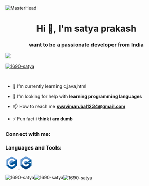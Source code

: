 ![MasterHead](https://tse3.mm.bing.net/th?id=OIP.yJXbQF9JDj7aAJaXV8VePQHaEK&pid=Api&P=0&h=180)
<h1 align="center">Hi 👋, I'm satya prakash</h1>
<h3 align="center">want to be a passionate developer from India</h3>

<p align="left"> <img src="https://i.stack.imgur.com/4QSfH.png?s=328&g=1" /> </p>


<p align="left"> <a href="https://github.com/ryo-ma/github-profile-trophy"><img src="https://github-profile-trophy.vercel.app/?username=1690-satya" alt="1690-satya" /></a> </p>

<p align="left"> <a href="https://twitter.com/" target="blank"><img src="https://img.shields.io/twitter/follow/?logo=twitter&style=for-the-badge" alt="" /></a> </p>

- 🌱 I’m currently learning c,java,html

- 🤝 I’m looking for help with **learning programming languages**

- 📫 How to reach me **swaviman.bal1234@gmail.com**

- ⚡ Fun fact **i think i am dumb**

<h3 align="left">Connect with me:</h3>
<p align="left">
<a <img align="center" src="https://raw.githubusercontent.com/rahuldkjain/github-profile-readme-generator/master/src/images/icons/Social/instagram.svg" height="30" width="40" /></a>
</p>

<h3 align="left">Languages and Tools:</h3>
<p align="left"> <a href="https://www.cprogramming.com/" target="_blank" rel="noreferrer"> <img src="https://raw.githubusercontent.com/devicons/devicon/master/icons/c/c-original.svg" alt="c" width="40" height="40"/> </a> <a href="https://www.w3schools.com/cpp/" target="_blank" rel="noreferrer"> <img src="https://raw.githubusercontent.com/devicons/devicon/master/icons/cplusplus/cplusplus-original.svg" alt="cplusplus" width="40" height="40"/> </a> </p>

<p><img align="left" src="https://github-readme-stats.vercel.app/api/top-langs?username=1690-satya&show_icons=true&locale=en&layout=compact" alt="1690-satya" /></p>


<p><img align="left" src="https://github-readme-stats.vercel.app/api/top-langs?username=1690-satya&show_icons=true&locale=en" alt="1690-satya" /></p>

<p><img align="center" src="https://github-readme-streak-stats.herokuapp.com/?user=1690-satya&" alt="1690-satya" /></p>
